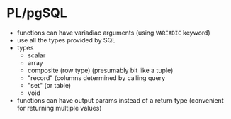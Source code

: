 # PL/pgSQL

* functions can have variadiac arguments (using `VARIADIC` keyword)
* use all the types provided by SQL
* types
    * scalar
    * array
    * composite (row type) (presumably bit like a tuple)
    * "record" (columns determined by calling query
    * "set" (or table)
    * void
* functions can have output params instead of a return type (convenient for returning multiple values)
